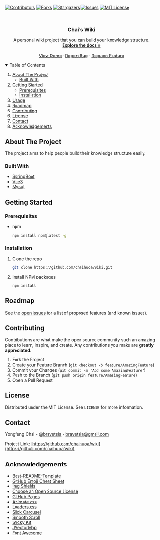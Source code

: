 [![Contributors][contributors-shield]][contributors-url]
[![Forks][forks-shield]][forks-url]
[![Stargazers][stars-shield]][stars-url]
[![Issues][issues-shield]][issues-url]
[![MIT License][license-shield]][license-url]
<!-- [![LinkedIn][linkedin-shield]][linkedin-url] -->



<!-- PROJECT LOGO -->
<br />
<!-- <p align="center">
  <a href="">
    <img src="" alt="Logo" width="80" height="80">
  </a> -->

  <h3 align="center">Chai's Wiki</h3>

  <p align="center">
    A personal wiki project that you can build your knowledge structure.
    <br />
    <a href="https://github.com/chaihuoa/wiki"><strong>Explore the docs »</strong></a>
    <br />
    <br />
    <a href="https://github.com/chaihuoa/wiki">View Demo</a>
    ·
    <a href="https://github.com/chaihuoa/wiki/issues">Report Bug</a>
    ·
    <a href="https://github.com/chaihuoa/wiki/issues">Request Feature</a>
  </p>


<!-- TABLE OF CONTENTS -->
<details open="open">
  <summary>Table of Contents</summary>
  <ol>
    <li>
      <a href="#about-the-project">About The Project</a>
      <ul>
        <li><a href="#built-with">Built With</a></li>
      </ul>
    </li>
    <li>
      <a href="#getting-started">Getting Started</a>
      <ul>
        <li><a href="#prerequisites">Prerequisites</a></li>
        <li><a href="#installation">Installation</a></li>
      </ul>
    </li>
    <li><a href="#usage">Usage</a></li>
    <li><a href="#roadmap">Roadmap</a></li>
    <li><a href="#contributing">Contributing</a></li>
    <li><a href="#license">License</a></li>
    <li><a href="#contact">Contact</a></li>
    <li><a href="#acknowledgements">Acknowledgements</a></li>
  </ol>
</details>



<!-- ABOUT THE PROJECT -->
## About The Project

<!-- [![Product Name Screen Shot][product-screenshot]](https://example.com) -->

The project aims to help people build their knowledge structure easily.

### Built With

* [SpringBoot](https://spring.io/)
* [Vue3](https://v3.vuejs.org/)
* [Mysql](https://www.mysql.com/cn/)



<!-- GETTING STARTED -->
## Getting Started

### Prerequisites

* npm
  ```sh
  npm install npm@latest -g
  ```

### Installation

1. Clone the repo
   ```sh
   git clone https://github.com/chaihuoa/wiki.git
   ```
2. Install NPM packages
   ```sh
   npm install
   ```

<!-- ROADMAP -->
## Roadmap

See the [open issues](https://github.com/chaihuoa/wiki/issues) for a list of proposed features (and known issues).


<!-- CONTRIBUTING -->
## Contributing

Contributions are what make the open source community such an amazing place to learn, inspire, and create. Any contributions you make are **greatly appreciated**.

1. Fork the Project
2. Create your Feature Branch (`git checkout -b feature/AmazingFeature`)
3. Commit your Changes (`git commit -m 'Add some AmazingFeature'`)
4. Push to the Branch (`git push origin feature/AmazingFeature`)
5. Open a Pull Request



<!-- LICENSE -->
## License

Distributed under the MIT License. See `LICENSE` for more information.



<!-- CONTACT -->
## Contact

Yongfeng Chai - [@bravetsia](https://twitter.com/bravetsia) - bravetsia@gmail.com

Project Link: [https://github.com/chaihuoa/wiki](https://github.com/chaihuoa/wiki)



<!-- ACKNOWLEDGEMENTS -->
## Acknowledgements
* [Best-README-Template](https://github.com/othneildrew/Best-README-Template)
* [GitHub Emoji Cheat Sheet](https://www.webpagefx.com/tools/emoji-cheat-sheet)
* [Img Shields](https://shields.io)
* [Choose an Open Source License](https://choosealicense.com)
* [GitHub Pages](https://pages.github.com)
* [Animate.css](https://daneden.github.io/animate.css)
* [Loaders.css](https://connoratherton.com/loaders)
* [Slick Carousel](https://kenwheeler.github.io/slick)
* [Smooth Scroll](https://github.com/cferdinandi/smooth-scroll)
* [Sticky Kit](http://leafo.net/sticky-kit)
* [JVectorMap](http://jvectormap.com)
* [Font Awesome](https://fontawesome.com)





<!-- MARKDOWN LINKS & IMAGES -->
<!-- https://www.markdownguide.org/basic-syntax/#reference-style-links -->
[contributors-shield]: https://img.shields.io/github/contributors/chaihuoa/wiki.svg?style=for-the-badge
[contributors-url]: https://github.com/chaihuoa/wiki/graphs/contributors
[forks-shield]: https://img.shields.io/github/forks/chaihuoa/wiki.svg?style=for-the-badge
[forks-url]: https://github.com/chaihuoa/wiki/network/members
[stars-shield]: https://img.shields.io/github/stars/chaihuoa/wiki.svg?style=for-the-badge
[stars-url]: https://github.com/chaihuoa/wiki/stargazers
[issues-shield]: https://img.shields.io/github/issues/chaihuoa/wiki.svg?style=for-the-badge
[issues-url]: https://github.com/chaihuoa/wiki/issues
[license-shield]: https://img.shields.io/github/license/chaihuoa/wiki.svg?style=for-the-badge
[license-url]: https://github.com/chaihuoa/wiki/blob/master/LICENSE.txt
[linkedin-shield]: https://img.shields.io/badge/-LinkedIn-black.svg?style=for-the-badge&logo=linkedin&colorB=555
[linkedin-url]: https://linkedin.com/in/othneildrew
[product-screenshot]: images/screenshot.png